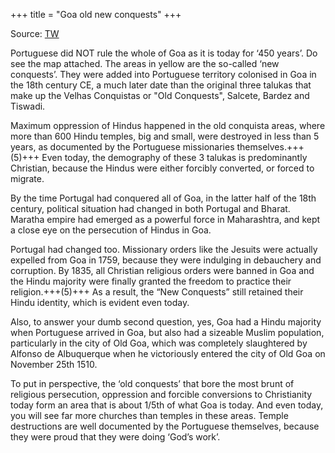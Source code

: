 +++
title = "Goa old new conquests"
+++

Source: [TW](https://x.com/ShefVaidya/status/1876098297305403685)

Portuguese did NOT rule the whole of Goa as it is today for ‘450 years’. Do see the map attached. The areas in yellow are the so-called ‘new conquests’. They were added into Portuguese territory colonised in Goa in the 18th century CE, a much later date than the original three talukas that make up the Velhas Conquistas or "Old Conquests", Salcete, Bardez and Tiswadi. 

Maximum oppression of Hindus happened in the old conquista areas, where more than 600 Hindu temples, big and small, were destroyed in less than 5 years, as documented by the Portuguese missionaries themselves.+++(5)+++ Even today, the demography of these 3 talukas is predominantly Christian, because the Hindus were either forcibly converted, or forced to migrate. 

By the time Portugal had conquered all of Goa, in the latter half of the 18th century, political situation had changed in both Portugal and Bharat. Maratha empire had emerged as a powerful force in Maharashtra, and kept a close eye on the persecution of Hindus in Goa. 

Portugal had changed too. Missionary orders like the Jesuits were actually expelled from Goa in 1759, because they were indulging in debauchery and corruption. By 1835, all Christian religious orders were banned in Goa and the Hindu majority were finally granted the freedom to practice their religion.+++(5)+++ As a result, the “New Conquests” still retained their Hindu identity, which is evident even today. 

Also, to answer your dumb second question, yes, Goa had a Hindu majority when Portuguese arrived in Goa, but also had a sizeable Muslim population, particularly in the city of Old Goa, which was completely slaughtered by Alfonso de Albuquerque when he victoriously entered the city of Old Goa on November 25th 1510. 

To put in perspective, the ‘old conquests’ that bore the most brunt of religious persecution, oppression and forcible conversions to Christianity today form an area that is about 1/5th of what Goa is today. And even today, you will see far more churches than temples in these areas. Temple destructions are well documented by the Portuguese themselves, because they were proud that they were doing ‘God’s work’. 

